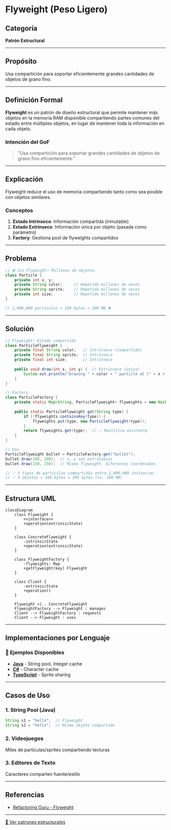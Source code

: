 # Flyweight (Peso Ligero)

## Categoría
**Patrón Estructural**

---

## Propósito

Usa compartición para soportar eficientemente grandes cantidades de objetos de grano fino.

---

## Definición Formal

**Flyweight** es un patrón de diseño estructural que permite mantener más objetos en la memoria RAM disponible compartiendo partes comunes del estado entre múltiples objetos, en lugar de mantener toda la información en cada objeto.

### Intención del GoF

> "Usa compartición para soportar grandes cantidades de objetos de grano fino eficientemente."

---

## Explicación

Flyweight reduce el uso de memoria compartiendo tanto como sea posible con objetos similares.

### Conceptos

1. **Estado Intrínseco**: Información compartida (inmutable)
2. **Estado Extrínseco**: Información única por objeto (pasada como parámetro)
3. **Factory**: Gestiona pool de flyweights compartidos

---

## Problema

```java
// ❌ Sin Flyweight: Millones de objetos
class Particle {
    private int x, y;
    private String color;     // Repetido millones de veces
    private String sprite;    // Repetido millones de veces
    private int size;         // Repetido millones de veces
}

// 1,000,000 partículas × 100 bytes = 100 MB ❌
```

---

## Solución

```java
// Flyweight: Estado compartido
class ParticleFlyweight {
    private final String color;   // Intrínseco (compartido)
    private final String sprite;  // Intrínseco
    private final int size;       // Intrínseco
    
    public void draw(int x, int y) {  // Extrínseco (único)
        System.out.println("Drawing " + color + " particle at (" + x + "," + y + ")");
    }
}

// Factory
class ParticleFactory {
    private static Map<String, ParticleFlyweight> flyweights = new HashMap<>();
    
    public static ParticleFlyweight get(String type) {
        if (!flyweights.containsKey(type)) {
            flyweights.put(type, new ParticleFlyweight(type));
        }
        return flyweights.get(type);  // ✅ Reutiliza existente
    }
}

// Uso
ParticleFlyweight bullet = ParticleFactory.get("bullet");
bullet.draw(100, 200);  // x, y son extrínsecos
bullet.draw(150, 250);  // Mismo flyweight, diferentes coordenadas

// ✅ 3 tipos de partículas compartidas entre 1,000,000 instancias
// ✅ 3 objetos × 100 bytes = 300 bytes (vs. 100 MB)
```

---

## Estructura UML

```mermaid
classDiagram
    class Flyweight {
        <<interface>>
        +operation(extrinsicState)
    }
    
    class ConcreteFlyweight {
        -intrinsicState
        +operation(extrinsicState)
    }
    
    class FlyweightFactory {
        -flyweights: Map
        +getFlyweight(key) Flyweight
    }
    
    class Client {
        -extrinsicState
        +operation()
    }
    
    Flyweight <|.. ConcreteFlyweight
    FlyweightFactory --> Flyweight : manages
    Client --> FlyweightFactory : requests
    Client --> Flyweight : uses
```

---

## Implementaciones por Lenguaje

### 📁 Ejemplos Disponibles

- **[Java](./java/)** - String pool, Integer cache
- **[C#](./csharp/)** - Character cache
- **[TypeScript](./typescript/)** - Sprite sharing

---

## Casos de Uso

### 1. **String Pool (Java)**
```java
String s1 = "hello";  // Flyweight
String s2 = "hello";  // Mismo objeto compartido
```

### 2. **Videojuegos**
Miles de partículas/sprites compartiendo texturas

### 3. **Editores de Texto**
Caracteres comparten fuente/estilo

---

## Referencias

- [Refactoring Guru - Flyweight](https://refactoring.guru/design-patterns/flyweight)

---

[📂 Ver patrones estructurales](../Estructurales.md)
